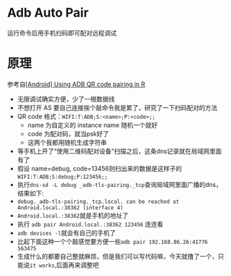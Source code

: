 # Adb Auto Pair
运行命令后用手机扫码即可配对远程调试

# 原理

参考自[[Android] Using ADB QR code pairing in R](https://medium.com/@shakalaca/android-using-adb-qr-code-pairing-in-r-52f16db3df6d)

* 无限调试确实方便，少了一根数据线
* 不想打开 AS 要自己连接挨个敲命令我是累了，研究了一下扫码配对的方法
* QR code 格式：`WIFI:T:ADB;S:<name>;P:<code>;;`
    * name 为自定义的 instance name 随机一个就好
    * code 为配对码，就当psk好了
    * 这两个我都用随机生成字符串
* 等手机上开了“使用二维码配对设备”扫描之后，这条dns记录就在局域网里面有了
* 假设 name=debug, code=13456则扫出来的数据是这样子的`WIFI:T:ADB;S:debug;P:123456;;`
* 执行`dns-sd -L debug _adb-tls-pairing._tcp`查询局域网里面广播的dns，结果如下:
* `debug._adb-tls-pairing._tcp.local. can be reached at Android.local.:38362 (interface 4)`
* `Android.local.:38362`就是手机的地址了
* 执行 `adb pair Android.local.:38362 123456` 连连看
* `adb devices -l`就会有自己的手机了
* 比起下面这种一个个敲感觉要方便一些`adb pair 192.168.86.26:41776 563475`
* 生成什么的都要自己整就麻烦，但是我们可以写代码嘛，今天就撸了一个，只能说`it works`,后面再来调整吧
